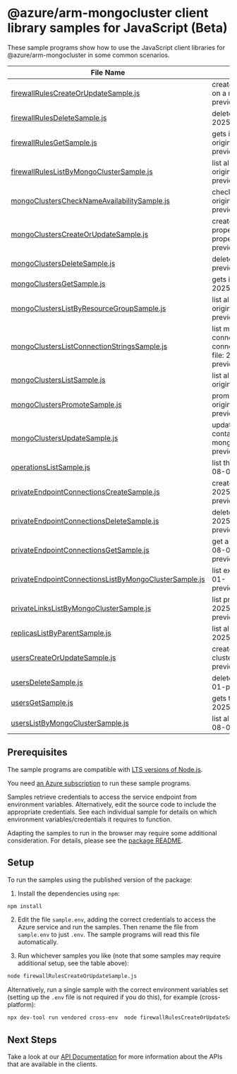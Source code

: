 # @azure/arm-mongocluster client library samples for JavaScript (Beta)

These sample programs show how to use the JavaScript client libraries for @azure/arm-mongocluster in some common scenarios.

| **File Name**                                                                                               | **Description**                                                                                                                                                                                                                                       |
| ----------------------------------------------------------------------------------------------------------- | ----------------------------------------------------------------------------------------------------------------------------------------------------------------------------------------------------------------------------------------------------- |
| [firewallRulesCreateOrUpdateSample.js][firewallrulescreateorupdatesample]                                   | creates a new firewall rule or updates an existing firewall rule on a mongo cluster. x-ms-original-file: 2025-08-01-preview/MongoClusters_FirewallRuleCreate.json                                                                                     |
| [firewallRulesDeleteSample.js][firewallrulesdeletesample]                                                   | deletes a mongo cluster firewall rule. x-ms-original-file: 2025-08-01-preview/MongoClusters_FirewallRuleDelete.json                                                                                                                                   |
| [firewallRulesGetSample.js][firewallrulesgetsample]                                                         | gets information about a mongo cluster firewall rule. x-ms-original-file: 2025-08-01-preview/MongoClusters_FirewallRuleGet.json                                                                                                                       |
| [firewallRulesListByMongoClusterSample.js][firewallruleslistbymongoclustersample]                           | list all the firewall rules in a given mongo cluster. x-ms-original-file: 2025-08-01-preview/MongoClusters_FirewallRuleList.json                                                                                                                      |
| [mongoClustersCheckNameAvailabilitySample.js][mongoclusterschecknameavailabilitysample]                     | check if mongo cluster name is available for use. x-ms-original-file: 2025-08-01-preview/MongoClusters_NameAvailability.json                                                                                                                          |
| [mongoClustersCreateOrUpdateSample.js][mongoclusterscreateorupdatesample]                                   | create or update a mongo cluster. Update overwrites all properties for the resource. To only modify some of the properties, use PATCH. x-ms-original-file: 2025-08-01-preview/MongoClusters_Create.json                                               |
| [mongoClustersDeleteSample.js][mongoclustersdeletesample]                                                   | deletes a mongo cluster. x-ms-original-file: 2025-08-01-preview/MongoClusters_Delete.json                                                                                                                                                             |
| [mongoClustersGetSample.js][mongoclustersgetsample]                                                         | gets information about a mongo cluster. x-ms-original-file: 2025-08-01-preview/MongoClusters_Get.json                                                                                                                                                 |
| [mongoClustersListByResourceGroupSample.js][mongoclusterslistbyresourcegroupsample]                         | list all the mongo clusters in a given resource group. x-ms-original-file: 2025-08-01-preview/MongoClusters_ListByResourceGroup.json                                                                                                                  |
| [mongoClustersListConnectionStringsSample.js][mongoclusterslistconnectionstringssample]                     | list mongo cluster connection strings. This includes the default connection string using SCRAM-SHA-256, as well as other connection strings supported by the cluster. x-ms-original-file: 2025-08-01-preview/MongoClusters_ListConnectionStrings.json |
| [mongoClustersListSample.js][mongoclusterslistsample]                                                       | list all the mongo clusters in a given subscription. x-ms-original-file: 2025-08-01-preview/MongoClusters_List.json                                                                                                                                   |
| [mongoClustersPromoteSample.js][mongoclusterspromotesample]                                                 | promotes a replica mongo cluster to a primary role. x-ms-original-file: 2025-08-01-preview/MongoClusters_ForcePromoteReplica.json                                                                                                                     |
| [mongoClustersUpdateSample.js][mongoclustersupdatesample]                                                   | updates an existing mongo cluster. The request body can contain one to many of the properties present in the normal mongo cluster definition. x-ms-original-file: 2025-08-01-preview/MongoClusters_PatchDataApi.json                                  |
| [operationsListSample.js][operationslistsample]                                                             | list the operations for the provider x-ms-original-file: 2025-08-01-preview/Operations_List.json                                                                                                                                                      |
| [privateEndpointConnectionsCreateSample.js][privateendpointconnectionscreatesample]                         | create a Private endpoint connection x-ms-original-file: 2025-08-01-preview/MongoClusters_PrivateEndpointConnectionPut.json                                                                                                                           |
| [privateEndpointConnectionsDeleteSample.js][privateendpointconnectionsdeletesample]                         | delete the private endpoint connection x-ms-original-file: 2025-08-01-preview/MongoClusters_PrivateEndpointConnectionDelete.json                                                                                                                      |
| [privateEndpointConnectionsGetSample.js][privateendpointconnectionsgetsample]                               | get a specific private connection x-ms-original-file: 2025-08-01-preview/MongoClusters_PrivateEndpointConnectionGet.json                                                                                                                              |
| [privateEndpointConnectionsListByMongoClusterSample.js][privateendpointconnectionslistbymongoclustersample] | list existing private connections x-ms-original-file: 2025-08-01-preview/MongoClusters_PrivateEndpointConnectionList.json                                                                                                                             |
| [privateLinksListByMongoClusterSample.js][privatelinkslistbymongoclustersample]                             | list private links on the given resource x-ms-original-file: 2025-08-01-preview/MongoClusters_PrivateLinkResourceList.json                                                                                                                            |
| [replicasListByParentSample.js][replicaslistbyparentsample]                                                 | list all the replicas for the mongo cluster. x-ms-original-file: 2025-08-01-preview/MongoClusters_ReplicaList.json                                                                                                                                    |
| [usersCreateOrUpdateSample.js][userscreateorupdatesample]                                                   | creates a new user or updates an existing user on a mongo cluster. x-ms-original-file: 2025-08-01-preview/MongoClusters_UserCreateOrUpdate.json                                                                                                       |
| [usersDeleteSample.js][usersdeletesample]                                                                   | deletes a mongo cluster user. x-ms-original-file: 2025-08-01-preview/MongoClusters_UserDelete.json                                                                                                                                                    |
| [usersGetSample.js][usersgetsample]                                                                         | gets the defintion of a Mongo cluster user. x-ms-original-file: 2025-08-01-preview/MongoClusters_UserGet.json                                                                                                                                         |
| [usersListByMongoClusterSample.js][userslistbymongoclustersample]                                           | list all the users on a mongo cluster. x-ms-original-file: 2025-08-01-preview/MongoClusters_UserList.json                                                                                                                                             |

## Prerequisites

The sample programs are compatible with [LTS versions of Node.js](https://github.com/nodejs/release#release-schedule).

You need [an Azure subscription][freesub] to run these sample programs.

Samples retrieve credentials to access the service endpoint from environment variables. Alternatively, edit the source code to include the appropriate credentials. See each individual sample for details on which environment variables/credentials it requires to function.

Adapting the samples to run in the browser may require some additional consideration. For details, please see the [package README][package].

## Setup

To run the samples using the published version of the package:

1. Install the dependencies using `npm`:

```bash
npm install
```

2. Edit the file `sample.env`, adding the correct credentials to access the Azure service and run the samples. Then rename the file from `sample.env` to just `.env`. The sample programs will read this file automatically.

3. Run whichever samples you like (note that some samples may require additional setup, see the table above):

```bash
node firewallRulesCreateOrUpdateSample.js
```

Alternatively, run a single sample with the correct environment variables set (setting up the `.env` file is not required if you do this), for example (cross-platform):

```bash
npx dev-tool run vendored cross-env  node firewallRulesCreateOrUpdateSample.js
```

## Next Steps

Take a look at our [API Documentation][apiref] for more information about the APIs that are available in the clients.

[firewallrulescreateorupdatesample]: https://github.com/Azure/azure-sdk-for-js/blob/main/sdk/mongocluster/arm-mongocluster/samples/v1-beta/javascript/firewallRulesCreateOrUpdateSample.js
[firewallrulesdeletesample]: https://github.com/Azure/azure-sdk-for-js/blob/main/sdk/mongocluster/arm-mongocluster/samples/v1-beta/javascript/firewallRulesDeleteSample.js
[firewallrulesgetsample]: https://github.com/Azure/azure-sdk-for-js/blob/main/sdk/mongocluster/arm-mongocluster/samples/v1-beta/javascript/firewallRulesGetSample.js
[firewallruleslistbymongoclustersample]: https://github.com/Azure/azure-sdk-for-js/blob/main/sdk/mongocluster/arm-mongocluster/samples/v1-beta/javascript/firewallRulesListByMongoClusterSample.js
[mongoclusterschecknameavailabilitysample]: https://github.com/Azure/azure-sdk-for-js/blob/main/sdk/mongocluster/arm-mongocluster/samples/v1-beta/javascript/mongoClustersCheckNameAvailabilitySample.js
[mongoclusterscreateorupdatesample]: https://github.com/Azure/azure-sdk-for-js/blob/main/sdk/mongocluster/arm-mongocluster/samples/v1-beta/javascript/mongoClustersCreateOrUpdateSample.js
[mongoclustersdeletesample]: https://github.com/Azure/azure-sdk-for-js/blob/main/sdk/mongocluster/arm-mongocluster/samples/v1-beta/javascript/mongoClustersDeleteSample.js
[mongoclustersgetsample]: https://github.com/Azure/azure-sdk-for-js/blob/main/sdk/mongocluster/arm-mongocluster/samples/v1-beta/javascript/mongoClustersGetSample.js
[mongoclusterslistbyresourcegroupsample]: https://github.com/Azure/azure-sdk-for-js/blob/main/sdk/mongocluster/arm-mongocluster/samples/v1-beta/javascript/mongoClustersListByResourceGroupSample.js
[mongoclusterslistconnectionstringssample]: https://github.com/Azure/azure-sdk-for-js/blob/main/sdk/mongocluster/arm-mongocluster/samples/v1-beta/javascript/mongoClustersListConnectionStringsSample.js
[mongoclusterslistsample]: https://github.com/Azure/azure-sdk-for-js/blob/main/sdk/mongocluster/arm-mongocluster/samples/v1-beta/javascript/mongoClustersListSample.js
[mongoclusterspromotesample]: https://github.com/Azure/azure-sdk-for-js/blob/main/sdk/mongocluster/arm-mongocluster/samples/v1-beta/javascript/mongoClustersPromoteSample.js
[mongoclustersupdatesample]: https://github.com/Azure/azure-sdk-for-js/blob/main/sdk/mongocluster/arm-mongocluster/samples/v1-beta/javascript/mongoClustersUpdateSample.js
[operationslistsample]: https://github.com/Azure/azure-sdk-for-js/blob/main/sdk/mongocluster/arm-mongocluster/samples/v1-beta/javascript/operationsListSample.js
[privateendpointconnectionscreatesample]: https://github.com/Azure/azure-sdk-for-js/blob/main/sdk/mongocluster/arm-mongocluster/samples/v1-beta/javascript/privateEndpointConnectionsCreateSample.js
[privateendpointconnectionsdeletesample]: https://github.com/Azure/azure-sdk-for-js/blob/main/sdk/mongocluster/arm-mongocluster/samples/v1-beta/javascript/privateEndpointConnectionsDeleteSample.js
[privateendpointconnectionsgetsample]: https://github.com/Azure/azure-sdk-for-js/blob/main/sdk/mongocluster/arm-mongocluster/samples/v1-beta/javascript/privateEndpointConnectionsGetSample.js
[privateendpointconnectionslistbymongoclustersample]: https://github.com/Azure/azure-sdk-for-js/blob/main/sdk/mongocluster/arm-mongocluster/samples/v1-beta/javascript/privateEndpointConnectionsListByMongoClusterSample.js
[privatelinkslistbymongoclustersample]: https://github.com/Azure/azure-sdk-for-js/blob/main/sdk/mongocluster/arm-mongocluster/samples/v1-beta/javascript/privateLinksListByMongoClusterSample.js
[replicaslistbyparentsample]: https://github.com/Azure/azure-sdk-for-js/blob/main/sdk/mongocluster/arm-mongocluster/samples/v1-beta/javascript/replicasListByParentSample.js
[userscreateorupdatesample]: https://github.com/Azure/azure-sdk-for-js/blob/main/sdk/mongocluster/arm-mongocluster/samples/v1-beta/javascript/usersCreateOrUpdateSample.js
[usersdeletesample]: https://github.com/Azure/azure-sdk-for-js/blob/main/sdk/mongocluster/arm-mongocluster/samples/v1-beta/javascript/usersDeleteSample.js
[usersgetsample]: https://github.com/Azure/azure-sdk-for-js/blob/main/sdk/mongocluster/arm-mongocluster/samples/v1-beta/javascript/usersGetSample.js
[userslistbymongoclustersample]: https://github.com/Azure/azure-sdk-for-js/blob/main/sdk/mongocluster/arm-mongocluster/samples/v1-beta/javascript/usersListByMongoClusterSample.js
[apiref]: https://learn.microsoft.com/javascript/api/@azure/arm-mongocluster?view=azure-node-preview
[freesub]: https://azure.microsoft.com/free/
[package]: https://github.com/Azure/azure-sdk-for-js/tree/main/sdk/mongocluster/arm-mongocluster/README.md
